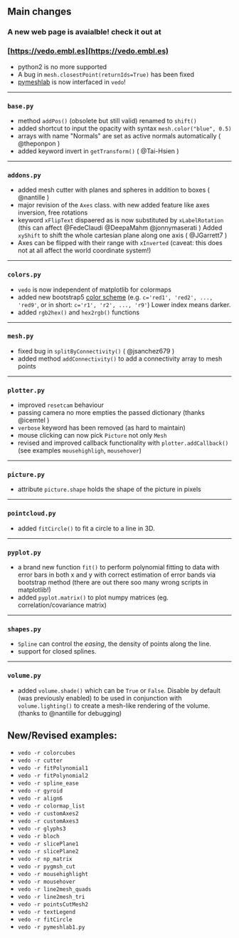 ## Main changes

### A new web page is avaialble! check it out at

### [https://vedo.embl.es](https://vedo.embl.es)

- python2 is no more supported
- A bug in `mesh.closestPoint(returnIds=True)` has been fixed
- [pymeshlab](https://github.com/cnr-isti-vclab/PyMeshLab) is now interfaced in `vedo`!

---
### `base.py`
- method `addPos()` (obsolete but still valid) renamed to `shift()`
- added shortcut to input the opacity with syntax `mesh.color("blue", 0.5)`
- arrays with name "Normals" are set as active normals automatically ( @theponpon )
- added keyword invert in `getTransform()` ( @Tai-Hsien )


---
### `addons.py`
- added mesh cutter with planes and spheres in addition to boxes ( @nantille )
- major revision of the `Axes` class. with new added feature like axes inversion, free rotations
- keyword `xFlipText` dispaered as is now substituted by `xLabelRotation`
  (this can affect @FedeClaudi @DeepaMahm  @jonnymaserati )
  Added `xyShift` to shift the whole cartesian plane along one axis ( @JGarrett7 )
- Axes can be flipped with their range with `xInverted` (caveat: this does not at all affect the world coordinate system!)


---
### `colors.py`
- `vedo` is now independent of matplotlib for colormaps
- added new bootstrap5 [color scheme](https://user-images.githubusercontent.com/98681/84801339-e5585680-afb3-11ea-8743-29647ff3f3a9.png)
(e.g. `c='red1', 'red2', ..., 'red9'`, or in short: `c='r1', 'r2', ..., 'r9'`)
Lower index means darker.
- added `rgb2hex()` and `hex2rgb()` functions


---
### `mesh.py`
- fixed bug in `splitByConnectivity()` ( @jsanchez679 )
- added method `addConnectivity()` to add a connectivity array to mesh points

---
### `plotter.py`
- improved `resetcam` behaviour
- passing camera no more empties the passed dictionary (thanks @icemtel )
- `verbose` keyword has been removed (as hard to maintain)
- mouse clicking can now pick `Picture` not only `Mesh`
- revised and improved callback functionality with `plotter.addCallback()`
  (see examples `mousehighligh`, `mousehover`)


---
### `picture.py`
- attribute `picture.shape` holds the shape of the picture in pixels


---
### `pointcloud.py`
- added `fitCircle()` to fit a circle to a line in 3D.


---
### `pyplot.py`
- a brand new function `fit()` to perform polynomial fitting to data with error bars in both x and y with correct estimation of error bands via bootstrap method (there are out there soo many wrong scripts in matplotlib!)
- added `pyplot.matrix()` to plot numpy matrices (eg. correlation/covariance matrix)

---
### `shapes.py`
- `Spline` can control the *easing*, the density of points along the line.
- support for closed splines.

---
### `volume.py`
- added `volume.shade()` which can be `True` or `False`. Disable by default (was previously enabled)
  to be used in conjunction with `volume.lighting()` to create a mesh-like rendering of the volume.
  (thanks to @nantille for debugging)


## New/Revised examples:
- `vedo -r colorcubes`
- `vedo -r cutter`
- `vedo -r fitPolynomial1`
- `vedo -r fitPolynomial2`
- `vedo -r spline_ease`
- `vedo -r gyroid`
- `vedo -r align6`
- `vedo -r colormap_list`
- `vedo -r customAxes2`
- `vedo -r customAxes3`
- `vedo -r glyphs3`
- `vedo -r bloch`
- `vedo -r slicePlane1`
- `vedo -r slicePlane2`
- `vedo -r np_matrix`
- `vedo -r pygmsh_cut`
- `vedo -r mousehighlight`
- `vedo -r mousehover`
- `vedo -r line2mesh_quads`
- `vedo -r line2mesh_tri`
- `vedo -r pointsCutMesh2`
- `vedo -r textLegend`
- `vedo -r fitCircle`
- `vedo -r pymeshlab1.py`










